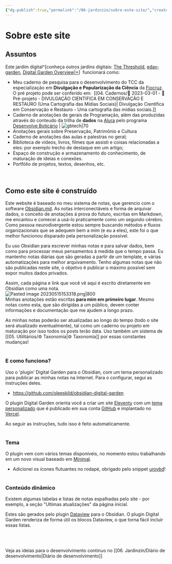 ```yaml
---
{"dg-publish":true,"permalink":"/06-jardinzin/sobre-este-site/","created":"2023-05-15T12:04:15.791-03:00","updated":"2023-05-15T16:39:15.923-03:00"}
---
```



# Sobre este site

## Assuntos
Este jardim digital^[conheça outros jardins digitais: [The Threshold](https://hermitage.utsob.me), [edav-garden](https://edav-garden.netlify.app/), [Digital Garden Overview|+](https://dg-docs.ole.dev)]  funcionará como:

-   Meu caderno de pesquisa para o desenvolvimento do TCC da especialização em **Divulgação e Popularização da Ciência** da [Fiocruz](https://portal.fiocruz.br/). O pré projeto pode ser conferido em:  [[04. Cadernos/🌲️ 2023-03-01 - 📝️ Pré-projeto - DIVULGAÇÃO CIENTIFICA EM CONSERVAÇÃO E RESTAURO (Uma Cartografia das Mídias Sociais)\| Divulgação Cientifica em Conservação e Restauro - Uma cartografia das midias sociais.]]
- Caderno de anotações de gerais de Programação, além das produzidas através do conteudo da trilha de **dados** na [Alura](https://www.alura.com.br/escola-data-science) pelo programa [Desenvolve Boticário](https://desenvolve.grupoboticario.com.br)  | ![gbtech|70](https://cdn2.gnarususercontent.com.br/1/513497/324f9a88-d5d5-41ea-8860-0cbadf7f31db.png)
- Anotações gerais sobre Preservação, Patrimônio e Cultura
-   Caderno de anotações das aulas e palestras no geral;
-   Biblioteca de vídeos, livros, filmes que assisti e coisas relacionadas a eles: por exemplo trecho de destaque em um artigo;
-   Espaço de construção e armazenamento do conhecimento, de maturação de ideias e conexões.
-   Portfólio de projetos, textos, desenhos, etc.
<br><br><br>

## Como este site é construído


Este website é baseado no meu sistema de notas, que gerencio com o software [Obsidian.md](https://obsidian.md).  As notas interconectáveis e forma de arquivar dados, o conceito de anotações á prova do futuro, escritas em Markdown, me encantou e comecei a usá-lo praticamente como um segundo cérebro. Como pessoa neurodivergente estou sempre buscando métodos e fluxos organizacionais que se adequem bem a mim (e eu a eles), este foi o que melhor funcionou disparado pela personalização possível.

Eu uso Obsidian para escrever minhas notas e para salvar dados, bem como para processar meus pensamentos à medida que o tempo passa. Eu mantenho notas diárias que são geradas a partir de um template, e várias automatizações para melhor arquivamento. Tenho algumas notas que não são publicadas neste site, o objetivo é publicar o máximo possível sem expor muitos dados privados.

Assim, cada página e link que você vê aqui é escrito diretamente em Obsidian como uma nota.
<br>
![Pasted image 20230515153318.png|800](/img/user/XX%20-%20Anexos/Pasted%20image%2020230515153318.png)
<br>
Minhas anotações estão escritas **para mim em primeiro lugar**. Mesmo notas como esta, que são dirigidas a um público, devem conter informações e documentação que me ajudem a longo prazo.

As minhas notas poderão ser atualizadas ao longo do tempo (todo o site será atualizado eventualmente), tal como um caderno ou projeto em maturação por isso todos os posts terão data. Uso também um sistema de [[05. Utilitários/⚙️ Taxonomia\|⚙️ Taxonomia]] por essas constantes mudanças!
<br><br>
### E como funciona?

Uso o 'plugin' Digital Garden para o Obsidian, com um tema personalizado para publicar as minhas notas na Internet. Para o configurar, segui as instruções deles.
- https://github.com/oleeskild/obsidian-digital-garden

O plugin Digital Garden orienta você a criar um site [Eleventy](https://www.11ty.dev/) com um [tema personalizado](https://github.com/oleeskild/digitalgarden) que é publicado em sua conta [GitHub](https://github.com/) e implantado no [Vercel](https://vercel.com).

Ao seguir as instruções, tudo isso é feito automaticamente.
<br><br>
### Tema

O plugin vem com vários temas disponíveis, no momento estou trabalhando em um novo visual baseado em [Minimal](https://github.com/kepano/obsidian-minimal).

- Adicionei os ícones flutuantes no rodapé, obrigado pelo snippet [uroybd](https://github.com/uroybd/topobon/tree/main/src/site/_includes/components/user)!
<br><br>
### Conteúdo dinâmico

Existem algumas tabelas e listas de notas espalhadas pelo site - por exemplo, a seção "Ultimas atualizações" da página inicial.

Estes são gerados pelo plugin [Dataview](https://github.com/blacksmithgu/obsidian-dataview) para o Obsidian. O plugin Digital Garden renderiza de forma útil os blocos Dataview, o que torna fácil incluir essas listas.

<br><br>

Veja as ideias para o desenvolvimento continuo no [[06. Jardinzin/Diário de desenvolvimento\|Diário de desenvolvimento]]